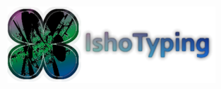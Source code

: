 ![logo](https://raw.githubusercontent.com/dagadtwok/ishotyping/master/IshoTyping/Resources/logo_s.png)
